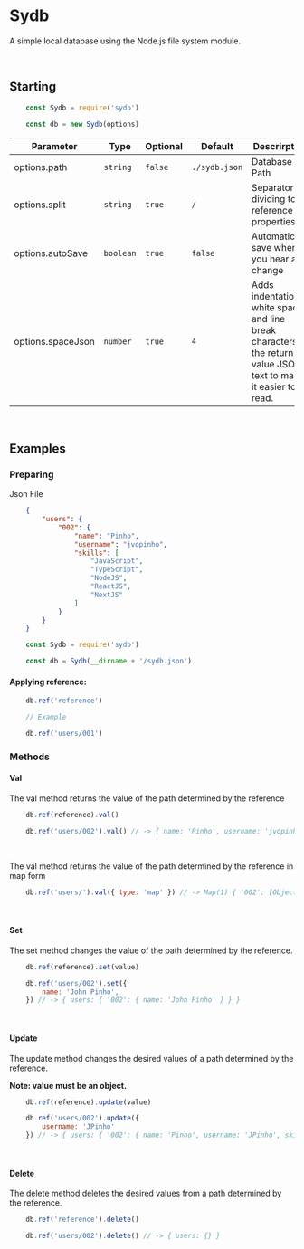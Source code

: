 <h1>Sydb</h1>

<p>A simple local database using the Node.js file system module.</p>
<br>

<h2>Starting</h2>

```javascript
    const Sydb = require('sydb')

    const db = new Sydb(options)
```

| Parameter         | Type      | Optional | Default       | Descrirption                                                                                                      |
|-------------------|-----------|----------|---------------|-------------------------------------------------------------------------------------------------------------------|
| options.path      | `string`  | `false`  | `./sydb.json` | Database File Path                                                                                                |
| options.split     | `string`  | `true`   | `/`           | Separator for dividing to reference properties                                                                    |
| options.autoSave  | `boolean` | `true`   | `false`       | Automatically save when you hear a change                                                                         |
| options.spaceJson | `number`  | `true`   | `4`           | Adds indentation, white space, and line break characters to the return-value JSON text to make it easier to read. |

<br>

<h2>Examples</h2>

<h3>Preparing</h3>

Json File
```json
    {
        "users": {
            "002": {
                "name": "Pinho",
                "username": "jvopinho",
                "skills": [
                    "JavaScript",
                    "TypeScript",
                    "NodeJS",
                    "ReactJS",
                    "NextJS"
                ]
            }
        }
    }
```

```javascript
    const Sydb = require('sydb')

    const db = Sydb(__dirname + '/sydb.json')
```

<h4>Applying reference:</h4>

```javascript
    db.ref('reference')

    // Example

    db.ref('users/001')
```

<h3>Methods</h3>

<h4>Val</h4>
<p>The val method returns the value of the path determined by the reference</p>

```javascript
    db.ref(reference).val()
```

```javascript
    db.ref('users/002').val() // -> { name: 'Pinho', username: 'jvopinho', skills: [...] }
```
<br>
<p>The val method returns the value of the path determined by the reference in map form</p>

```javascript
    db.ref('users/').val({ type: 'map' }) // -> Map(1) { '002': [Object] }
```

<br>
<h4>Set</h4>

<p>The set method changes the value of the path determined by the reference.</p>

```javascript
    db.ref(reference).set(value)
```

```javascript
    db.ref('users/002').set({
        name: 'John Pinho',
    }) // -> { users: { '002': { name: 'John Pinho' } } }
```

<br>
<h4>Update</h4>

<p>The update method changes the desired values of a path determined by the reference.</p>
<p><strong>Note: value must be an object.</strong></p>

```javascript
    db.ref(reference).update(value)
```

```javascript
    db.ref('users/002').update({
        username: 'JPinho'
    }) // -> { users: { '002': { name: 'Pinho', username: 'JPinho', skills: [...] } } }
```

<br>
<h4>Delete</h4>

<p>The delete method deletes the desired values from a path determined by the reference.</p>

```javascript
    db.ref('reference').delete()
```

```javascript
    db.ref('users/002').delete() // -> { users: {} }
```
